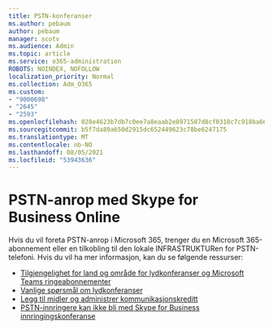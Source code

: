 ```yaml
---
title: PSTN-konferanser
ms.author: pebaum
author: pebaum
manager: scotv
ms.audience: Admin
ms.topic: article
ms.service: o365-administration
ROBOTS: NOINDEX, NOFOLLOW
localization_priority: Normal
ms.collection: Adm_O365
ms.custom:
- "9000698"
- "2645"
- "2593"
ms.openlocfilehash: 028e4623b7db7c0ee7a8eaab2e8971587d8cf0318c7c918ba6621f0d57b116be
ms.sourcegitcommit: b5f7da89a650d2915dc652449623c78be6247175
ms.translationtype: MT
ms.contentlocale: nb-NO
ms.lasthandoff: 08/05/2021
ms.locfileid: "53943636"
---
```

# <a name="pstn-calling-with-skype-for-business-online"></a>PSTN-anrop med Skype for Business Online

Hvis du vil foreta PSTN-anrop i [](https://docs.microsoft.com/microsoftteams/what-is-phone-system-in-office-365#more-about-calling-plans) Microsoft 365, trenger du en Microsoft 365-abonnement eller en tilkobling til den lokale INFRASTRUKTURen for PSTN-telefoni. Hvis du vil ha mer informasjon, kan du se følgende ressurser: 

- [Tilgjengelighet for land og område for lydkonferanser og Microsoft Teams ringeabonnementer](https://docs.microsoft.com/microsoftteams/country-and-region-availability-for-audio-conferencing-and-calling-plans/country-and-region-availability-for-audio-conferencing-and-calling-plans) 
- [Vanlige spørsmål om lydkonferanser](https://docs.microsoft.com/microsoftteams/audio-conferencing-common-questions)
- [Legg til midler og administrer kommunikasjonskreditt](https://docs.microsoft.com/microsoftteams/add-funds-and-manage-communications-credits)
- [PSTN-innringere kan ikke bli med Skype for Business innringingskonferanse](https://docs.microsoft.com/SkypeForBusiness/troubleshoot/online-conferencing/pstn-callers-cant-join-dial-in-call)